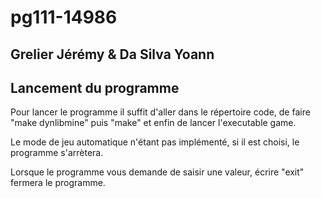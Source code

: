 # pg111-14986

## Grelier Jérémy & Da Silva Yoann

## Lancement du programme

Pour lancer le programme il suffit d'aller dans le répertoire code, de faire "make dynlibmine" puis "make" et enfin de lancer l'executable game.

Le mode de jeu automatique n'étant pas implémenté, si il est choisi, le programme s'arrètera.

Lorsque le programme vous demande de saisir une valeur, écrire "exit" fermera le programme.